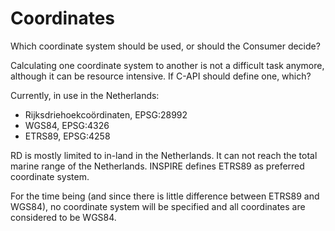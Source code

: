 ﻿# Coordinates

Which coordinate system should be used, or should the Consumer decide?

Calculating one coordinate system to another is not a difficult task anymore, although it can be resource intensive.
If C-API should define one, which?

Currently, in use in the Netherlands:

- Rijksdriehoekcoördinaten, EPSG:28992
- WGS84, EPSG:4326
- ETRS89, EPSG:4258

RD is mostly limited to in-land in the Netherlands. It can not reach the total marine range of the Netherlands.
INSPIRE defines ETRS89 as preferred coordinate system.

For the time being (and since there is little difference between ETRS89 and WGS84), no coordinate system will be specified and all coordinates are considered to be WGS84.

